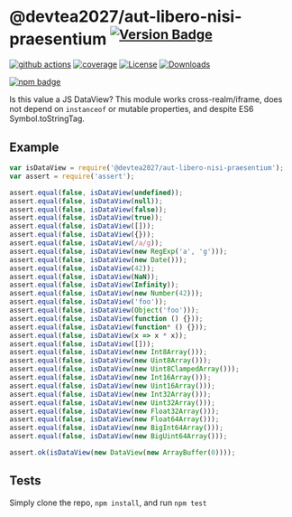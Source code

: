 # @devtea2027/aut-libero-nisi-praesentium <sup>[![Version Badge][npm-version-svg]][package-url]</sup>

[![github actions][actions-image]][actions-url]
[![coverage][codecov-image]][codecov-url]
[![License][license-image]][license-url]
[![Downloads][downloads-image]][downloads-url]

[![npm badge][npm-badge-png]][package-url]

Is this value a JS DataView? This module works cross-realm/iframe, does not depend on `instanceof` or mutable properties, and despite ES6 Symbol.toStringTag.

## Example

```js
var isDataView = require('@devtea2027/aut-libero-nisi-praesentium');
var assert = require('assert');

assert.equal(false, isDataView(undefined));
assert.equal(false, isDataView(null));
assert.equal(false, isDataView(false));
assert.equal(false, isDataView(true));
assert.equal(false, isDataView([]));
assert.equal(false, isDataView({}));
assert.equal(false, isDataView(/a/g));
assert.equal(false, isDataView(new RegExp('a', 'g')));
assert.equal(false, isDataView(new Date()));
assert.equal(false, isDataView(42));
assert.equal(false, isDataView(NaN));
assert.equal(false, isDataView(Infinity));
assert.equal(false, isDataView(new Number(42)));
assert.equal(false, isDataView('foo'));
assert.equal(false, isDataView(Object('foo')));
assert.equal(false, isDataView(function () {}));
assert.equal(false, isDataView(function* () {}));
assert.equal(false, isDataView(x => x * x));
assert.equal(false, isDataView([]));
assert.equal(false, isDataView(new Int8Array()));
assert.equal(false, isDataView(new Uint8Array()));
assert.equal(false, isDataView(new Uint8ClampedArray()));
assert.equal(false, isDataView(new Int16Array()));
assert.equal(false, isDataView(new Uint16Array()));
assert.equal(false, isDataView(new Int32Array()));
assert.equal(false, isDataView(new Uint32Array()));
assert.equal(false, isDataView(new Float32Array()));
assert.equal(false, isDataView(new Float64Array()));
assert.equal(false, isDataView(new BigInt64Array()));
assert.equal(false, isDataView(new BigUint64Array()));

assert.ok(isDataView(new DataView(new ArrayBuffer(0))));
```

## Tests
Simply clone the repo, `npm install`, and run `npm test`

[package-url]: https://npmjs.org/package/@devtea2027/aut-libero-nisi-praesentium
[npm-version-svg]: https://versionbadg.es/inspect-js/@devtea2027/aut-libero-nisi-praesentium.svg
[deps-svg]: https://david-dm.org/inspect-js/@devtea2027/aut-libero-nisi-praesentium.svg
[deps-url]: https://david-dm.org/inspect-js/@devtea2027/aut-libero-nisi-praesentium
[dev-deps-svg]: https://david-dm.org/inspect-js/@devtea2027/aut-libero-nisi-praesentium/dev-status.svg
[dev-deps-url]: https://david-dm.org/inspect-js/@devtea2027/aut-libero-nisi-praesentium#info=devDependencies
[npm-badge-png]: https://nodei.co/npm/@devtea2027/aut-libero-nisi-praesentium.png?downloads=true&stars=true
[license-image]: https://img.shields.io/npm/l/@devtea2027/aut-libero-nisi-praesentium.svg
[license-url]: LICENSE
[downloads-image]: https://img.shields.io/npm/dm/@devtea2027/aut-libero-nisi-praesentium.svg
[downloads-url]: https://npm-stat.com/charts.html?package=@devtea2027/aut-libero-nisi-praesentium
[codecov-image]: https://codecov.io/gh/inspect-js/@devtea2027/aut-libero-nisi-praesentium/branch/main/graphs/badge.svg
[codecov-url]: https://app.codecov.io/gh/inspect-js/@devtea2027/aut-libero-nisi-praesentium/
[actions-image]: https://img.shields.io/endpoint?url=https://github-actions-badge-u3jn4tfpocch.runkit.sh/inspect-js/@devtea2027/aut-libero-nisi-praesentium
[actions-url]: https://github.com/devtea2027/aut-libero-nisi-praesentium/actions
